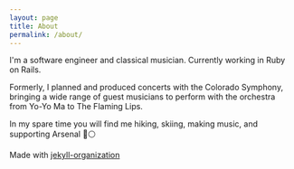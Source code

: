 ```yaml
---
layout: page
title: About
permalink: /about/
---
```


I'm a software engineer and classical musician. Currently working in Ruby on Rails.

Formerly, I planned and produced concerts with the Colorado Symphony, bringing a wide range of guest musicians to perform with the orchestra from Yo-Yo Ma to The Flaming Lips.

In my spare time you will find me hiking, skiing, making music, and supporting Arsenal 🔴⚪️

<!-- This is the base Jekyll theme. You can find out more info about customizing your Jekyll theme, as well as basic Jekyll usage documentation at [jekyllrb.com](https://jekyllrb.com/) -->

<!-- You can find the source code for Minima at GitHub:
[jekyll][jekyll-organization] /
[minima](https://github.com/jekyll/minima)

You can find the source code for Jekyll at GitHub:
[jekyll][jekyll-organization] /
[jekyll](https://github.com/jekyll/jekyll) -->


Made with [jekyll-organization](https://github.com/jekyll)
